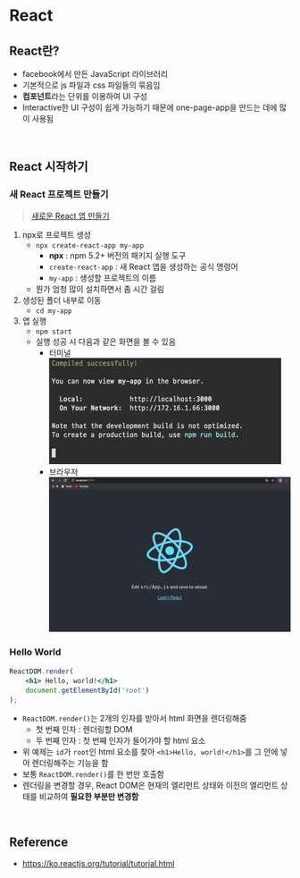 # React

## React란?
* facebook에서 만든 JavaScript 라이브러리
* 기본적으로 js 파일과 css 파일들의 묶음임
* **컴포넌트**라는 단위를 이용하여 UI 구성
* Interactive한 UI 구성이 쉽게 가능하기 때문에 one-page-app을 만드는 데에 많이 사용됨

<br>

## React 시작하기
### 새 React 프로젝트 만들기
> [새로운 React 앱 만들기](https://ko.reactjs.org/docs/create-a-new-react-app.html#create-react-app)
1. npx로 프로젝트 생성  
    * `npx create-react-app my-app`
        * **npx** : npm 5.2+ 버전의 패키지 실행 도구
        * `create-react-app` : 새 React 앱을 생성하는 공식 명령어
        * `my-app` : 생성할 프로젝트의 이름
    * 뭔가 엄청 많이 설치하면서 좀 시간 걸림
2. 생성된 폴더 내부로 이동  
    * `cd my-app`
3. 앱 실행  
    * `npm start`
    * 실행 성공 시 다음과 같은 화면을 볼 수 있음
        * 터미널  
        ![react start terminal](/img/react_start_terminal.png)
        * 브라우저  
        ![react start browser](/img/react_start_browser.png)
### Hello World
```jsx
ReactDOM.render(
    <h1> Hello, world!</h1>
    document.getElementById('root')
);
```
* `ReactDOM.render()`는 2개의 인자를 받아서 html 화면을 렌더링해줌
    * 첫 번째 인자 : 렌더링할 DOM
    * 두 번째 인자 : 첫 번째 인자가 들어가야 할 html 요소
* 위 예제는 `id`가 `root`인 html 요소를 찾아 `<h1>Hello, world!</h1>`를 그 안에 넣어 렌더링해주는 기능을 함
* 보통 `ReactDOM.render()`를 한 번만 호출함
* 렌더링을 변경할 경우, React DOM은 현재의 엘리먼트 상태와 이전의 엘리먼트 상태를 비교하여 **필요한 부분만 변경함**

<br>

## Reference
* <https://ko.reactjs.org/tutorial/tutorial.html>